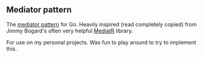 ## Mediator pattern
The [mediator pattern](https://en.wikipedia.org/wiki/Mediator_pattern) for Go. Heavily inspired (read completely copied) from Jimmy Bogard's often very helpful [MediatR](https://github.com/jbogard/MediatR) library.

For use on my personal projects. Was fun to play around to try to implement this.
